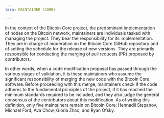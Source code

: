 ```yaml
---
term: MAINTAINER (CORE)

---
```

In the context of the Bitcoin Core project, the predominant implementation of nodes on the Bitcoin network, maintainers are individuals tasked with managing the project. They bear the responsibility for its implementation. They are in charge of moderation on the Bitcoin Core GitHub repository and of setting the schedule for the release of new versions. They are primarily responsible for conducting the merging of pull requests (PR) proposed by contributors.

In other words, when a code modification proposal has passed through the various stages of validation, it is these maintainers who assume the significant responsibility of merging the new code with the Bitcoin Core software. Before proceeding with this merge, maintainers check if the code adheres to the fundamental principles of the project, if it has reached the minimum standards required to be included, and they also judge the general consensus of the contributors about this modification. As of writing this definition, only five maintainers remain on Bitcoin Core: Hennadii Stepanov, Michael Ford, Ava Chow, Gloria Zhao, and Ryan Ofsky.